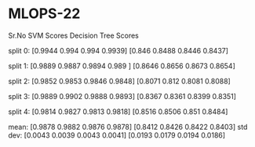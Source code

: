 # MLOPS-22


Sr.No                  SVM Scores                   Decision Tree Scores

split 0:      [0.9944 0.994  0.994  0.9939]    [0.846  0.8488 0.8446 0.8437]

split 1:      [0.9889 0.9887 0.9894 0.989 ]    [0.8646 0.8656 0.8673 0.8654]

split 2:      [0.9852 0.9853 0.9846 0.9848]    [0.8071 0.812  0.8081 0.8088]

split 3:      [0.9889 0.9902 0.9888 0.9893]    [0.8367 0.8361 0.8399 0.8351]

split 4:      [0.9814 0.9827 0.9813 0.9818]    [0.8516 0.8506 0.851  0.8484]

mean:         [0.9878 0.9882 0.9876 0.9878]    [0.8412 0.8426 0.8422 0.8403]
std dev:      [0.0043 0.0039 0.0043 0.0041]    [0.0193 0.0179 0.0194 0.0186]

